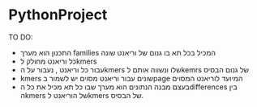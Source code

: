 # PythonProject

TO DO:

* התכנון הוא מערך families המכיל בכל תא בו גנום של וריאנט שונה
* כל וריאנט מחולק לkmers 
* עבור כל וריאנט , נעבור על הkmers שלו ונשווה אותם לkemrs של גנום הבסיס 
* kmers שונים עבור וריאנט מסוים יש לשמור בpage המיועד לוריאנט המסוים
* בעצם מבנה הנתונים הוא מערך שבו כל תא מכיל את כל הdifferences בין הkmers של הוריאנט לkmers של הבסיס. 

